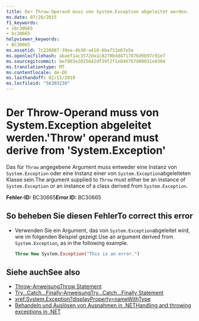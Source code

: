 ```yaml
---
title: Der Throw-Operand muss von System.Exception abgeleitet werden.
ms.date: 07/20/2015
f1_keywords:
- vbc30665
- bc30665
helpviewer_keywords:
- BC30665
ms.assetid: 7c228087-39ea-4b30-a410-6ba711e67e5e
ms.openlocfilehash: abaef1ac3572da1c8270bdd4717876d9b97c91e7
ms.sourcegitcommit: bef803e2025642df39f2f1e046767d89031e0304
ms.translationtype: MT
ms.contentlocale: de-DE
ms.lasthandoff: 02/15/2019
ms.locfileid: "56303230"
---
```

# <a name="throw-operand-must-derive-from-systemexception"></a><span data-ttu-id="5fa6f-102">Der Throw-Operand muss von System.Exception abgeleitet werden.</span><span class="sxs-lookup"><span data-stu-id="5fa6f-102">'Throw' operand must derive from 'System.Exception'</span></span>
<span data-ttu-id="5fa6f-103">Das für `Throw` angegebene Argument muss entweder eine Instanz von `System.Exception` oder eine Instanz einer von `System.Exception`abgeleiteten Klasse sein.</span><span class="sxs-lookup"><span data-stu-id="5fa6f-103">The argument supplied to `Throw` must either be an instance of `System.Exception` or an instance of a class derived from `System.Exception`.</span></span>  
  
 <span data-ttu-id="5fa6f-104">**Fehler-ID:** BC30665</span><span class="sxs-lookup"><span data-stu-id="5fa6f-104">**Error ID:** BC30665</span></span>  
  
## <a name="to-correct-this-error"></a><span data-ttu-id="5fa6f-105">So beheben Sie diesen Fehler</span><span class="sxs-lookup"><span data-stu-id="5fa6f-105">To correct this error</span></span>  
  
-   <span data-ttu-id="5fa6f-106">Verwenden Sie ein Argument, das von `System.Exception`abgeleitet wird, wie im folgenden Beispiel gezeigt.</span><span class="sxs-lookup"><span data-stu-id="5fa6f-106">Use an argument derived from `System.Exception`, as in the following example.</span></span>  
  
    ```vb
    Throw New System.Exception("This is an error.")  
    ```  
  
## <a name="see-also"></a><span data-ttu-id="5fa6f-107">Siehe auch</span><span class="sxs-lookup"><span data-stu-id="5fa6f-107">See also</span></span>
- [<span data-ttu-id="5fa6f-108">Throw-Anweisung</span><span class="sxs-lookup"><span data-stu-id="5fa6f-108">Throw Statement</span></span>](../../visual-basic/language-reference/statements/throw-statement.md)
- [<span data-ttu-id="5fa6f-109">Try...Catch...Finally-Anweisung</span><span class="sxs-lookup"><span data-stu-id="5fa6f-109">Try...Catch...Finally Statement</span></span>](../../visual-basic/language-reference/statements/try-catch-finally-statement.md)
- <xref:System.Exception?displayProperty=nameWithType>
- [<span data-ttu-id="5fa6f-110">Behandeln und Auslösen von Ausnahmen in .NET</span><span class="sxs-lookup"><span data-stu-id="5fa6f-110">Handling and throwing exceptions in .NET</span></span>](../../standard/exceptions/index.md)

